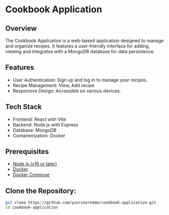 # Cookbook Application
## Overview
The Cookbook Application is a web-based application designed to manage and organize recipes. It features a user-friendly interface for adding, viewing and integrates with a MongoDB database for data persistence.

## Features
- User Authentication: Sign up and log in to manage your recipes.
- Recipe Management: View, Add recipe
- Responsive Design: Accessible on various devices.
## Tech Stack
- Frontend: React with Vite
- Backend: Node.js with Express
- Database: MongoDB
- Containerization: Docker
## Prerequisites
- [Node.js (v16 or later)](https://nodejs.org/en)
- [Docker](https://www.docker.com/products/docker-desktop/)
- [Docker Compose](https://docs.docker.com/compose/)
## Clone the Repository:
```bash
git clone https://github.com/yourusername/cookbook-application.git
cd cookbook-application

